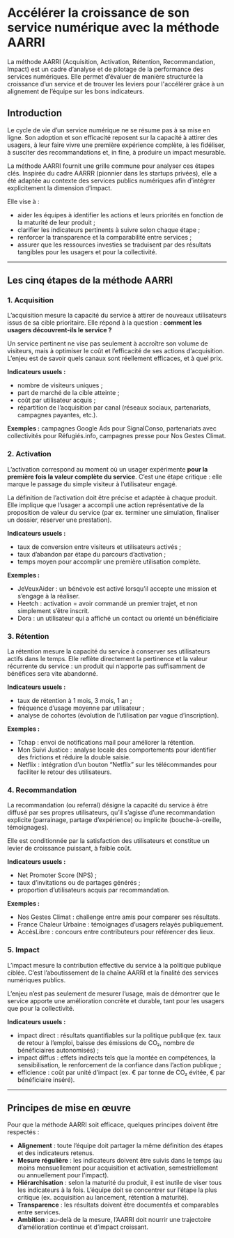 # Accélérer la croissance de son service numérique avec la méthode **AARRI**

La méthode AARRI (Acquisition, Activation, Rétention, Recommandation, Impact) est un cadre d’analyse et de pilotage de la performance des services numériques. Elle permet d’évaluer de manière structurée la croissance d’un service et de trouver les leviers pour l'accélérer grâce à un alignement de l’équipe sur les bons indicateurs.

## Introduction

Le cycle de vie d’un service numérique ne se résume pas à sa mise en ligne. Son adoption et son efficacité reposent sur la capacité à attirer des usagers, à leur faire vivre une première expérience complète, à les fidéliser, à susciter des recommandations et, in fine, à produire un impact mesurable.

La méthode AARRI fournit une grille commune pour analyser ces étapes clés. Inspirée du cadre AARRR (pionnier dans les startups privées), elle a été adaptée au contexte des services publics numériques afin d’intégrer explicitement la dimension d’impact.

Elle vise à :

* aider les équipes à identifier les actions et leurs priorités en fonction de la maturité de leur produit ;
* clarifier les indicateurs pertinents à suivre selon chaque étape ;
* renforcer la transparence et la comparabilité entre services ;
* assurer que les ressources investies se traduisent par des résultats tangibles pour les usagers et pour la collectivité.

---

## Les cinq étapes de la méthode AARRI

### 1. Acquisition

L’acquisition mesure la capacité du service à attirer de nouveaux utilisateurs issus de sa cible prioritaire. Elle répond à la question : **comment les usagers découvrent-ils le service ?**

Un service pertinent ne vise pas seulement à accroître son volume de visiteurs, mais à optimiser le coût et l’efficacité de ses actions d’acquisition. L’enjeu est de savoir quels canaux sont réellement efficaces, et à quel prix.

**Indicateurs usuels :**

* nombre de visiteurs uniques ;
* part de marché de la cible atteinte ;
* coût par utilisateur acquis ;
* répartition de l’acquisition par canal (réseaux sociaux, partenariats, campagnes payantes, etc.).

**Exemples :** campagnes Google Ads pour SignalConso, partenariats avec collectivités pour Réfugiés.info, campagnes presse pour Nos Gestes Climat.


### 2. Activation

L’activation correspond au moment où un usager expérimente **pour la première fois la valeur complète du service**. C’est une étape critique : elle marque le passage du simple visiteur à l’utilisateur engagé.

La définition de l’activation doit être précise et adaptée à chaque produit. Elle implique que l’usager a accompli une action représentative de la proposition de valeur du service (par ex. terminer une simulation, finaliser un dossier, réserver une prestation).

**Indicateurs usuels :**
* taux de conversion entre visiteurs et utilisateurs activés ;
* taux d’abandon par étape du parcours d’activation ;
* temps moyen pour accomplir une première utilisation complète.

**Exemples :**

* JeVeuxAider : un bénévole est activé lorsqu’il accepte une mission et s’engage à la réaliser.
* Heetch : activation = avoir commandé un premier trajet, et non simplement s’être inscrit.
* Dora : un utilisateur qui a affiché un contact ou orienté un bénéficiaire


### 3. Rétention

La rétention mesure la capacité du service à conserver ses utilisateurs actifs dans le temps. Elle reflète directement la pertinence et la valeur récurrente du service : un produit qui n’apporte pas suffisamment de bénéfices sera vite abandonné.

**Indicateurs usuels :**
* taux de rétention à 1 mois, 3 mois, 1 an ;
* fréquence d’usage moyenne par utilisateur ;
* analyse de cohortes (évolution de l’utilisation par vague d’inscription).

**Exemples :**
* Tchap : envoi de notifications mail pour améliorer la rétention.
* Mon Suivi Justice : analyse locale des comportements pour identifier des frictions et réduire la double saisie.
* Netflix : intégration d’un bouton “Netflix” sur les télécommandes pour faciliter le retour des utilisateurs.


### 4. Recommandation

La recommandation (ou referral) désigne la capacité du service à être diffusé par ses propres utilisateurs, qu’il s’agisse d’une recommandation explicite (parrainage, partage d’expérience) ou implicite (bouche-à-oreille, témoignages).

Elle est conditionnée par la satisfaction des utilisateurs et constitue un levier de croissance puissant, à faible coût.

**Indicateurs usuels :**
* Net Promoter Score (NPS) ;
* taux d’invitations ou de partages générés ;
* proportion d’utilisateurs acquis par recommandation.

**Exemples :**
* Nos Gestes Climat : challenge entre amis pour comparer ses résultats.
* France Chaleur Urbaine : témoignages d’usagers relayés publiquement.
* AccèsLibre : concours entre contributeurs pour référencer des lieux.


### 5. Impact

L’impact mesure la contribution effective du service à la politique publique ciblée. C’est l’aboutissement de la chaîne AARRI et la finalité des services numériques publics.

L’enjeu n’est pas seulement de mesurer l’usage, mais de démontrer que le service apporte une amélioration concrète et durable, tant pour les usagers que pour la collectivité.

**Indicateurs usuels :**
* impact direct : résultats quantifiables sur la politique publique (ex. taux de retour à l’emploi, baisse des émissions de CO₂, nombre de bénéficiaires autonomisés) ;
* impact diffus : effets indirects tels que la montée en compétences, la sensibilisation, le renforcement de la confiance dans l’action publique ;
* efficience : coût par unité d’impact (ex. € par tonne de CO₂ évitée, € par bénéficiaire inséré).

---

## Principes de mise en œuvre

Pour que la méthode AARRI soit efficace, quelques principes doivent être respectés :

* **Alignement** : toute l’équipe doit partager la même définition des étapes et des indicateurs retenus.
* **Mesure régulière** : les indicateurs doivent être suivis dans le temps (au moins mensuellement pour acquisition et activation, semestriellement ou annuellement pour l’impact).
* **Hiérarchisation** : selon la maturité du produit, il est inutile de viser tous les indicateurs à la fois. L’équipe doit se concentrer sur l’étape la plus critique (ex. acquisition au lancement, rétention à maturité).
* **Transparence** : les résultats doivent être documentés et comparables entre services.
* **Ambition** : au-delà de la mesure, l’AARRI doit nourrir une trajectoire d’amélioration continue et d’impact croissant.
